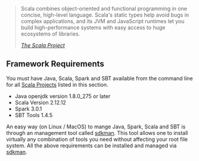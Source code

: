 >Scala combines object-oriented and functional programming in one concise,
>high-level language. Scala's static types help avoid bugs in complex applications,
>and its JVM and JavaScript runtimes let you build high-performance systems with
>easy access to huge ecosystems of libraries.
>
><cite>[The Scala Project][]</cite>

## Framework Requirements

You must have Java, Scala, Spark and SBT available from the command line for all
[Scala Projects][] listed in this section.

- Java openjdk version 1.8.0_275 or later
- Scala Version 2.12.12
- Spark 3.0.1
- SBT Tools 1.4.5

An easy way (on Linux / MacOS) to mange Java, Spark, Scala and SBT is
through an management tool called [sdkman][]. This tool allows
one to install virtually any combination of tools you need without
affecting your root file system. All the above requirements
can be installed and managed via [sdkman][].

[The Scala Project]: https://scala-lang.org/
[Scala Projects]: https://scala-lang.org/
[sdkman]: https://sdkman.io/